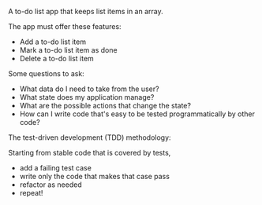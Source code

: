 A to-do list app that keeps list items in an array.

The app must offer these features:

- Add a to-do list item
- Mark a to-do list item as done
- Delete a to-do list item

Some questions to ask:

- What data do I need to take from the user?
- What state does my application manage?
- What are the possible actions that change the state?
- How can I write code that's easy to be tested
  programmatically by other code?

The test-driven development (TDD) methodology:

Starting from stable code that is covered by tests,
- add a failing test case
- write only the code that makes that case pass
- refactor as needed
- repeat!